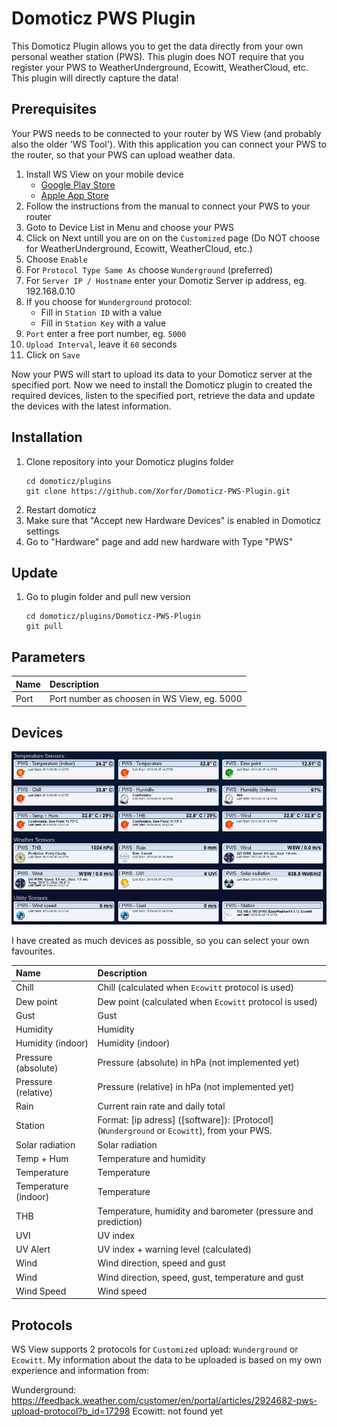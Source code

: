 # Domoticz PWS Plugin
This Domoticz Plugin allows you to get the data directly from your own personal weather station (PWS). This plugin does NOT require that you register your PWS to WeatherUnderground, Ecowitt, WeatherCloud, etc. This plugin will directly capture the data!

## Prerequisites
Your PWS needs to be connected to your router by WS View (and probably also the older 'WS Tool'). With this application you can connect your PWS to the router, so that your PWS can upload weather data.

1. Install WS View on your mobile device
    * [Google Play Store](https://play.google.com/store/apps/details?id=com.ost.wsview)
    * [Apple App Store](https://apps.apple.com/us/app/ws-view/id1362944193)
1. Follow the instructions from the manual to connect your PWS to your router
1. Goto to Device List  in Menu and choose your PWS
1. Click on Next untill you are on on the `Customized` page (Do NOT choose for WeatherUnderground, Ecowitt, WeatherCloud, etc.)
1. Choose `Enable`
1. For `Protocol Type Same As` choose `Wunderground` (preferred)
1. For `Server IP / Hostname` enter your Domotiz Server ip address, eg. 192.168.0.10
1. If you choose for `Wunderground` protocol:
    * Fill in `Station ID` with a value
    * Fill in `Station Key` with a value
1. `Port` enter a free port number, eg. `5000`
1. `Upload Interval`, leave it `60` seconds
1. Click on `Save`

Now your PWS will start to upload its data to your Domoticz server at the specified port. Now we need to install the Domoticz plugin to created the required devices, listen to the specified port, retrieve the data and update the devices with the latest information.

## Installation
1. Clone repository into your Domoticz plugins folder
    ```
    cd domoticz/plugins
    git clone https://github.com/Xorfor/Domoticz-PWS-Plugin.git
    ```
2. Restart domoticz
1. Make sure that "Accept new Hardware Devices" is enabled in Domoticz settings
1. Go to "Hardware" page and add new hardware with Type "PWS"

## Update
1. Go to plugin folder and pull new version
    ```
    cd domoticz/plugins/Domoticz-PWS-Plugin
    git pull
    ```

## Parameters
| Name                 | Description
| :---                 | :---
| Port                 | Port number as choosen in WS View, eg. 5000

## Devices
![Devices](/images/screendump.jpg)

I have created as much devices as possible, so you can select your own favourites.

| Name                 | Description
| :---                 | :---
| Chill                | Chill (calculated when `Ecowitt` protocol is used)
| Dew point            | Dew point (calculated when `Ecowitt` protocol is used)
| Gust                 | Gust
| Humidity             | Humidity
| Humidity (indoor)    | Humidity (indoor)
| Pressure (absolute)  | Pressure (absolute) in hPa (not implemented yet)
| Pressure (relative)  | Pressure (relative) in hPa (not implemented yet)
| Rain                 | Current rain rate and daily total
| Station              | Format: [ip adress] ([software]): [Protocol] (`Wunderground` or `Ecowitt`), from your PWS.
| Solar radiation      | Solar radiation
| Temp + Hum           | Temperature and humidity
| Temperature          | Temperature
| Temperature (indoor) | Temperature
| THB                  | Temperature, humidity and barometer (pressure and prediction)
| UVI                  | UV index
| UV Alert             | UV index + warning level (calculated)
| Wind                 | Wind direction, speed and gust
| Wind                 | Wind direction, speed, gust, temperature and gust
| Wind Speed           | Wind speed

## Protocols
WS View supports 2 protocols for `Customized` upload: `Wunderground` or `Ecowitt`. My information about the data to be uploaded is based on my own experience and information from:

Wunderground: https://feedback.weather.com/customer/en/portal/articles/2924682-pws-upload-protocol?b_id=17298
Ecowitt: not found yet